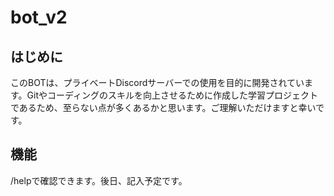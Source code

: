 # bot_v2
## はじめに
このBOTは、プライベートDiscordサーバーでの使用を目的に開発されています。Gitやコーディングのスキルを向上させるために作成した学習プロジェクトであるため、至らない点が多くあるかと思います。ご理解いただけますと幸いです。
## 機能
/helpで確認できます。後日、記入予定です。

